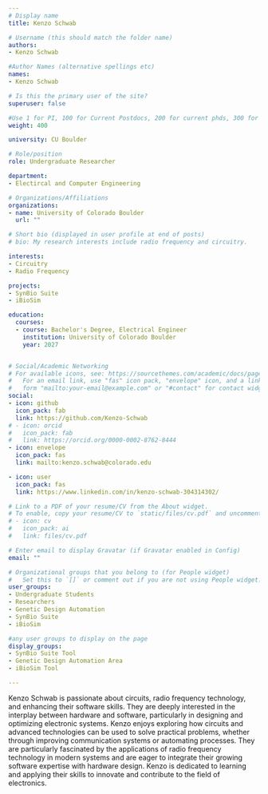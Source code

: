 ```yaml
---
# Display name
title: Kenzo Schwab

# Username (this should match the folder name)
authors:
- Kenzo Schwab

#Author Names (alternative spellings etc)
names:
- Kenzo Schwab

# Is this the primary user of the site?
superuser: false

#Use 1 for PI, 100 for Current Postdocs, 200 for current phds, 300 for current masters, 400 for current undergrads, 800 for alum postdocs, 810 for alum phds, 820 for alum masters, and 830 for alum undergrads, 900 for tools, 1000 for projects
weight: 400

university: CU Boulder

# Role/position
role: Undergraduate Researcher

department:
- Electircal and Computer Engineering

# Organizations/Affiliations
organizations:
- name: University of Colorado Boulder
  url: ""

# Short bio (displayed in user profile at end of posts)
# bio: My research interests include radio frequency and circuitry.

interests:
- Circuitry
- Radio Frequency

projects:
- SynBio Suite
- iBioSim

education:
  courses:
  - course: Bachelor's Degree, Electrical Engineer
    institution: University of Colorado Boulder
    year: 2027


# Social/Academic Networking
# For available icons, see: https://sourcethemes.com/academic/docs/page-builder/#icons
#   For an email link, use "fas" icon pack, "envelope" icon, and a link in the
#   form "mailto:your-email@example.com" or "#contact" for contact widget.
social:
- icon: github
  icon_pack: fab
  link: https://github.com/Kenzo-Schwab
# - icon: orcid
#   icon_pack: fab
#   link: https://orcid.org/0000-0002-8762-8444
- icon: envelope
  icon_pack: fas
  link: mailto:kenzo.schwab@colorado.edu

- icon: user
  icon_pack: fas
  link: https://www.linkedin.com/in/kenzo-schwab-304314302/

# Link to a PDF of your resume/CV from the About widget.
# To enable, copy your resume/CV to `static/files/cv.pdf` and uncomment the lines below.
# - icon: cv
#   icon_pack: ai
#   link: files/cv.pdf

# Enter email to display Gravatar (if Gravatar enabled in Config)
email: ""

# Organizational groups that you belong to (for People widget)
#   Set this to `[]` or comment out if you are not using People widget.
user_groups:
- Undergraduate Students
- Researchers
- Genetic Design Automation
- SynBio Suite
- iBioSim

#any user groups to display on the page
display_groups:
- SynBio Suite Tool
- Genetic Design Automation Area
- iBioSim Tool

---
```

Kenzo Schwab is passionate about circuits, radio frequency technology, and enhancing their software skills. They are deeply interested in the interplay between hardware and software, particularly in designing and optimizing electronic systems. Kenzo enjoys exploring how circuits and advanced technologies can be used to solve practical problems, whether through improving communication systems or automating processes. They are particularly fascinated by the applications of radio frequency technology in modern systems and are eager to integrate their growing software expertise with hardware design. Kenzo is dedicated to learning and applying their skills to innovate and contribute to the field of electronics.
